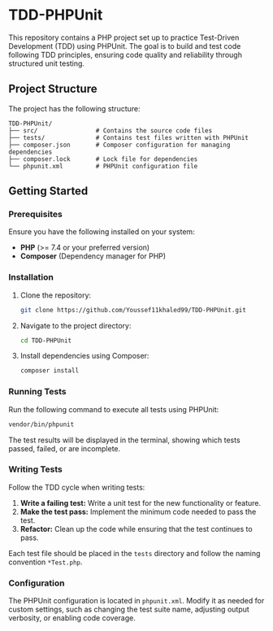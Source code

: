 
# TDD-PHPUnit

This repository contains a PHP project set up to practice Test-Driven Development (TDD) using PHPUnit. The goal is to build and test code following TDD principles, ensuring code quality and reliability through structured unit testing.

## Project Structure

The project has the following structure:

```plaintext
TDD-PHPUnit/
├── src/                # Contains the source code files
├── tests/              # Contains test files written with PHPUnit
├── composer.json       # Composer configuration for managing dependencies
├── composer.lock       # Lock file for dependencies
└── phpunit.xml         # PHPUnit configuration file
```

## Getting Started

### Prerequisites

Ensure you have the following installed on your system:

- **PHP** (>= 7.4 or your preferred version)
- **Composer** (Dependency manager for PHP)

### Installation

1. Clone the repository:

   ```bash
   git clone https://github.com/Youssef11khaled99/TDD-PHPUnit.git
   ```

2. Navigate to the project directory:

   ```bash
   cd TDD-PHPUnit
   ```

3. Install dependencies using Composer:

   ```bash
   composer install
   ```

### Running Tests

Run the following command to execute all tests using PHPUnit:

```bash
vendor/bin/phpunit
```

The test results will be displayed in the terminal, showing which tests passed, failed, or are incomplete.

### Writing Tests

Follow the TDD cycle when writing tests:

1. **Write a failing test:** Write a unit test for the new functionality or feature.
2. **Make the test pass:** Implement the minimum code needed to pass the test.
3. **Refactor:** Clean up the code while ensuring that the test continues to pass.

Each test file should be placed in the `tests` directory and follow the naming convention `*Test.php`.

### Configuration

The PHPUnit configuration is located in `phpunit.xml`. Modify it as needed for custom settings, such as changing the test suite name, adjusting output verbosity, or enabling code coverage.
